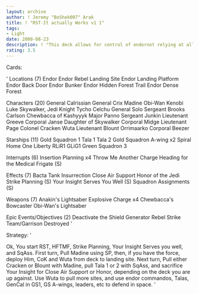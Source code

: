 ```yaml
---
layout: archive
author: ! Jeremy "BoShek007" Arak
title: ! "RST-It actually Works v1 1"
tags:
- Light
date: 2000-08-23
description: ! "This deck allows for control of endornot relying at all on your opening hand"
rating: 3.5
---
```

Cards: 

'
Locations (7)
Endor
Endor Rebel Landing Site
Endor Landing Platform
Endor Back Door
Endor Bunker
Endor Hidden Forest Trail
Endor Dense Forest

Characters (20)
General Calrissian
General Crix Madine
Obi-Wan Kenobi
Luke Skywalker, Jedi Knight
Tycho Celchu
General Solo
Sergeant Brooks Carlson
Chewbacca of Kashyyyk
Major Panno
Sergeant Junkin
Lieutenant Greeve
Corporal Janse
Daughter of Skywalker
Corporal Midge
Lieutenant Page
Colonel Cracken
Wuta
Lieutenant Blount
Orrimaarko
Corporal Beezer

Starships (11)
Gold Squadron 1
Tala 1
Tala 2
Gold Squadron A-wing x2
Spiral
Home One
Liberty
RLiR1
GLiG1
Green Squadron 3

Interrupts (6)
Insertion Planning x4
Throw Me Another Charge
Heading for the Medical Frigate (S)

Effects (7)
Bacta Tank
Insurrection
Close Air Support
Honor of the Jedi
Strike Planning (S)
Your Insight Serves You Well (S)
Squadron Assignments (S)

Weapons (7)
Anakin's Lightsaber
Explosive Charge x4
Chewbacca's Bowcaster
Obi-Wan's Lightsaber

Epic Events/Objectives (2)
Deactivate the Shield Generator
Rebel Strike Team/Garrison Destroyed '

Strategy: '

Ok, You start RST, HFTMF, Strike Planning, Your
Insight Serves you well, and SqAss. First turn,
Pull Madine using SP, then, if you have the force,
deploy Him, CoK and Wuta from deck to landing site.
Next turn, Pull either Cracken or Blount with
Madine, pull Tala 1 or 2 with SqAss, and sacrifice Your Insight for
Close Air Support or Honor, depending on the deck
you are up against. Use Wuta to pull more sites,
and use endor commandos, Talas, GenCal in GS1,
GS A-wings, leaders, etc to defend in space. '